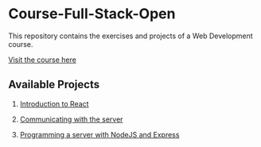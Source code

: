 # Course-Full-Stack-Open
This repository contains the exercises and projects of a Web Development course.

[Visit the course here](https://fullstackopen.com/en/)

## Available Projects

1. [Introduction to React](./part1)  

2. [Communicating with the server](./part2)  

3. [Programming a server with NodeJS and Express](./part3) 
